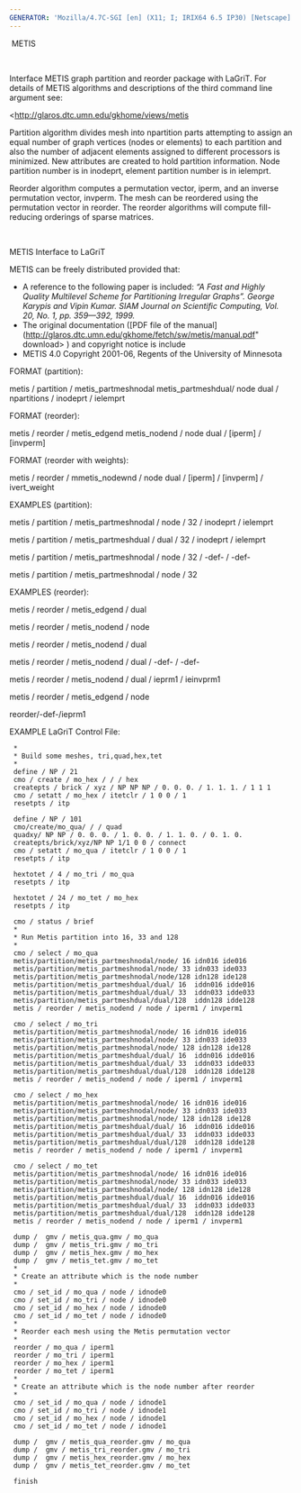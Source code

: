 ```yaml
---
GENERATOR: 'Mozilla/4.7C-SGI [en] (X11; I; IRIX64 6.5 IP30) [Netscape]'
---
```


 METIS

 

 Interface METIS graph partition and reorder package with LaGriT. For
 details of METIS algorithms and descriptions of the third command line
 argument see:

 <http://glaros.dtc.umn.edu/gkhome/views/metis

 Partition algorithm divides mesh into npartition parts attempting to
 assign an equal number of graph vertices (nodes or elements) to each
 partition and also the number of adjacent elements assigned to
 different processors is minimized. New attributes are created to hold
 partition information. Node partition number is in inodeprt, element
 partition number is in ielemprt.

 Reorder algorithm computes a permutation vector, iperm, and an inverse
 permutation vector, invperm. The mesh can be reordered using the
 permutation vector in reorder. The reorder algorithms will compute
 fill-reducing orderings of sparse matrices.

  

METIS Interface to LaGriT

 METIS can be freely distributed provided that:

 -   A reference to the following paper is included: *“A Fast and
     Highly Quality Multilevel Scheme for Partitioning Irregular
     Graphs”. George Karypis and Vipin Kumar. SIAM Journal on
     Scientific Computing, Vol. 20, No. 1, pp. 359—392, 1999.*
 -   The original documentation ([PDF file of the
     manual](http://glaros.dtc.umn.edu/gkhome/fetch/sw/metis/manual.pdf" download> </a>)
     and copyright notice is include
 -   METIS 4.0 Copyright 2001-06, Regents of the University of
     Minnesota


FORMAT (partition):

 

 metis / partition / metis\_partmeshnodal  metis\_partmeshdual/ node 
 dual / npartitions / inodeprt / ielemprt

FORMAT (reorder):

 metis / reorder / metis\_edgend  metis\_nodend / node  dual /
 [iperm] / [invperm]

FORMAT (reorder with weights):

 metis / reorder / mmetis\_nodewnd / node  dual / [iperm] /
 [invperm] / ivert\_weight

EXAMPLES (partition):

 metis / partition / metis\_partmeshnodal / node / 32 / inodeprt /
 ielemprt

 metis / partition / metis\_partmeshdual / dual / 32 / inodeprt /
 ielemprt

 metis / partition / metis\_partmeshnodal / node / 32 / -def- / -def-

 metis / partition / metis\_partmeshnodal / node / 32

EXAMPLES (reorder):

 metis / reorder / metis\_edgend / dual

 metis / reorder / metis\_nodend / node

 metis / reorder / metis\_nodend / dual

 metis / reorder / metis\_nodend / dual / -def- / -def-

 metis / reorder / metis\_nodend / dual / ieprm1 / ieinvprm1

 metis / reorder / metis\_edgend / node

 reorder/-def-/ieprm1

EXAMPLE LaGriT Control File:

     *
     * Build some meshes, tri,quad,hex,tet
     *
     define / NP / 21
     cmo / create / mo_hex / / / hex
     createpts / brick / xyz / NP NP NP / 0. 0. 0. / 1. 1. 1. / 1 1 1
     cmo / setatt / mo_hex / itetclr / 1 0 0 / 1
     resetpts / itp

     define / NP / 101
     cmo/create/mo_qua/ / / quad
     quadxy/ NP NP / 0. 0. 0. / 1. 0. 0. / 1. 1. 0. / 0. 1. 0.
     createpts/brick/xyz/NP NP 1/1 0 0 / connect
     cmo / setatt / mo_qua / itetclr / 1 0 0 / 1
     resetpts / itp

     hextotet / 4 / mo_tri / mo_qua
     resetpts / itp

     hextotet / 24 / mo_tet / mo_hex
     resetpts / itp

     cmo / status / brief
     *
     * Run Metis partition into 16, 33 and 128
     *
     cmo / select / mo_qua
     metis/partition/metis_partmeshnodal/node/ 16 idn016 ide016                         
     metis/partition/metis_partmeshnodal/node/ 33 idn033 ide033                         
     metis/partition/metis_partmeshnodal/node/128 idn128 ide128    
     metis/partition/metis_partmeshdual/dual/ 16  iddn016 idde016
     metis/partition/metis_partmeshdual/dual/ 33  iddn033 idde033
     metis/partition/metis_partmeshdual/dual/128  iddn128 idde128
     metis / reorder / metis_nodend / node / iperm1 / invperm1

     cmo / select / mo_tri
     metis/partition/metis_partmeshnodal/node/ 16 idn016 ide016                         
     metis/partition/metis_partmeshnodal/node/ 33 idn033 ide033                         
     metis/partition/metis_partmeshnodal/node/ 128 idn128 ide128    
     metis/partition/metis_partmeshdual/dual/ 16  iddn016 idde016
     metis/partition/metis_partmeshdual/dual/ 33  iddn033 idde033
     metis/partition/metis_partmeshdual/dual/128  iddn128 idde128
     metis / reorder / metis_nodend / node / iperm1 / invperm1

     cmo / select / mo_hex
     metis/partition/metis_partmeshnodal/node/ 16 idn016 ide016                         
     metis/partition/metis_partmeshnodal/node/ 33 idn033 ide033                         
     metis/partition/metis_partmeshnodal/node/ 128 idn128 ide128    
     metis/partition/metis_partmeshdual/dual/ 16  iddn016 idde016
     metis/partition/metis_partmeshdual/dual/ 33  iddn033 idde033
     metis/partition/metis_partmeshdual/dual/128  iddn128 idde128
     metis / reorder / metis_nodend / node / iperm1 / invperm1

     cmo / select / mo_tet
     metis/partition/metis_partmeshnodal/node/ 16 idn016 ide016                         
     metis/partition/metis_partmeshnodal/node/ 33 idn033 ide033                         
     metis/partition/metis_partmeshnodal/node/ 128 idn128 ide128    
     metis/partition/metis_partmeshdual/dual/ 16  iddn016 idde016
     metis/partition/metis_partmeshdual/dual/ 33  iddn033 idde033
     metis/partition/metis_partmeshdual/dual/128  iddn128 idde128
     metis / reorder / metis_nodend / node / iperm1 / invperm1

     dump /  gmv / metis_qua.gmv / mo_qua
     dump /  gmv / metis_tri.gmv / mo_tri
     dump /  gmv / metis_hex.gmv / mo_hex
     dump /  gmv / metis_tet.gmv / mo_tet
     *
     * Create an attribute which is the node number
     *
     cmo / set_id / mo_qua / node / idnode0
     cmo / set_id / mo_tri / node / idnode0
     cmo / set_id / mo_hex / node / idnode0
     cmo / set_id / mo_tet / node / idnode0
     *
     * Reorder each mesh using the Metis permutation vector
     *
     reorder / mo_qua / iperm1
     reorder / mo_tri / iperm1
     reorder / mo_hex / iperm1
     reorder / mo_tet / iperm1
     *
     * Create an attribute which is the node number after reorder
     *
     cmo / set_id / mo_qua / node / idnode1
     cmo / set_id / mo_tri / node / idnode1
     cmo / set_id / mo_hex / node / idnode1
     cmo / set_id / mo_tet / node / idnode1

     dump /  gmv / metis_qua_reorder.gmv / mo_qua
     dump /  gmv / metis_tri_reorder.gmv / mo_tri
     dump /  gmv / metis_hex_reorder.gmv / mo_hex
     dump /  gmv / metis_tet_reorder.gmv / mo_tet

     finish                                                                          

 


